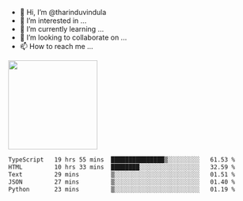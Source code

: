 - 👋 Hi, I’m @tharinduvindula
- 👀 I’m interested in ...
- 🌱 I’m currently learning ...
- 💞️ I’m looking to collaborate on ...
- 📫 How to reach me ...

<!---
tharinduvindula/tharinduvindula is a ✨ special ✨ repository because its `README.md` (this file) appears on your GitHub profile.
You can click the Preview link to take a look at your changes.
--->

<img height="180em" src="https://github-readme-stats.vercel.app/api?username=tharinduvindula&show_icons=true&hide_border=false&&count_private=true&include_all_commits=true" />


<!--START_SECTION:waka-->

```txt
TypeScript   19 hrs 55 mins  ███████████████▒░░░░░░░░░   61.53 %
HTML         10 hrs 33 mins  ████████░░░░░░░░░░░░░░░░░   32.59 %
Text         29 mins         ▒░░░░░░░░░░░░░░░░░░░░░░░░   01.51 %
JSON         27 mins         ▒░░░░░░░░░░░░░░░░░░░░░░░░   01.40 %
Python       23 mins         ▒░░░░░░░░░░░░░░░░░░░░░░░░   01.19 %
```

<!--END_SECTION:waka-->
